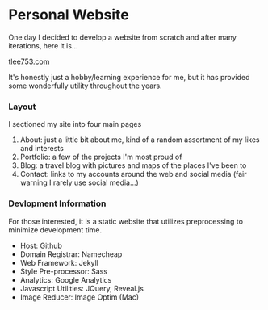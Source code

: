 # Personal Website
One day I decided to develop a website from scratch and after many iterations, here it is...

[tlee753.com](https://tlee753.com)

It's honestly just a hobby/learning experience for me, but it has provided some wonderfully utility throughout the years.

### Layout
I sectioned my site into four main pages
1. About: just a little bit about me, kind of a random assortment of my likes and interests
2. Portfolio: a few of the projects I'm most proud of
3. Blog: a travel blog with pictures and maps of the places I've been to
4. Contact: links to my accounts around the web and social media (fair warning I rarely use social media...)

### Devlopment Information
For those interested, it is a static website that utilizes preprocessing to minimize development time.
- Host: Github
- Domain Registrar: Namecheap
- Web Framework: Jekyll
- Style Pre-processor: Sass
- Analytics: Google Analytics
- Javascript Utilities: JQuery, Reveal.js
- Image Reducer: Image Optim (Mac)